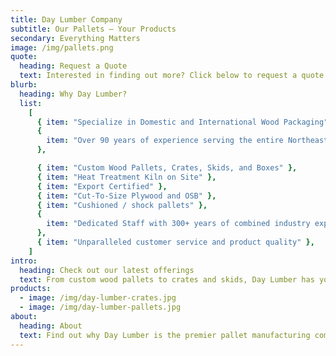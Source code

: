 ```yaml
---
title: Day Lumber Company
subtitle: Our Pallets – Your Products
secondary: Everything Matters
image: /img/pallets.png
quote:
  heading: Request a Quote
  text: Interested in finding out more? Click below to request a quote.
blurb:
  heading: Why Day Lumber?
  list:
    [
      { item: "Specialize in Domestic and International Wood Packaging" },
      {
        item: "Over 90 years of experience serving the entire Northeast, with a focus on the Greater Springfield, MA area, Greater Hartford CT, area, and Western Massachusetts",
      },

      { item: "Custom Wood Pallets, Crates, Skids, and Boxes" },
      { item: "Heat Treatment Kiln on Site" },
      { item: "Export Certified" },
      { item: "Cut-To-Size Plywood and OSB" },
      { item: "Cushioned / shock pallets" },
      {
        item: "Dedicated Staff with 300+ years of combined industry experience",
      },
      { item: "Unparalleled customer service and product quality" },
    ]
intro:
  heading: Check out our latest offerings
  text: From custom wood pallets to crates and skids, Day Lumber has you covered.
products:
  - image: /img/day-lumber-crates.jpg
  - image: /img/day-lumber-pallets.jpg
about:
  heading: About
  text: Find out why Day Lumber is the premier pallet manufacturing company in the Great Springfield, MA and Hartford, CT area in addition to servicing customers throughout the entire Northeast.
---
```

